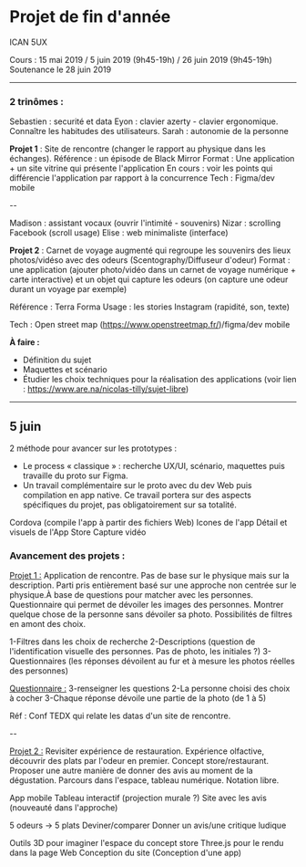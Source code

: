 # Projet de fin d'année


ICAN 5UX 

Cours : 15 mai 2019 / 5 juin 2019 (9h45-19h) / 26 juin 2019 (9h45-19h)
Soutenance le 28 juin 2019

---

### 2 trinômes :

Sebastien : securité et data
Eyon : clavier azerty - clavier ergonomique. Connaître les habitudes des utilisateurs.
Sarah : autonomie de la personne 

**Projet 1** : Site de rencontre (changer le rapport au physique dans les échanges). 
Référence : un épisode de Black Mirror
Format : Une application + un site vitrine qui présente l'application
En cours : voir les points qui différencie l'application par rapport à la concurrence
Tech : Figma/dev mobile

--

Madison : assistant vocaux (ouvrir l'intimité - souvenirs)
Nizar : scrolling Facebook (scroll usage)
Elise : web minimaliste (interface)

**Projet 2** : Carnet de voyage augmenté qui regroupe les souvenirs des lieux photos/vidéso avec des odeurs (Scentography/Diffuseur d'odeur)
Format : une application (ajouter photo/vidéo dans un carnet de voyage numérique + carte interactive) et un objet qui capture les odeurs (on capture une odeur durant un voyage par exemple)

Référence : Terra Forma
Usage : les stories Instagram (rapidité, son, texte)

Tech : Open street map (<https://www.openstreetmap.fr/>)/figma/dev mobile



**À faire :**

- Définition du sujet
- Maquettes et scénario
- Étudier les choix techniques pour la réalisation des applications (voir lien : <https://www.are.na/nicolas-tilly/sujet-libre>)

---

## 5 juin

2 méthode pour avancer sur les prototypes :

- Le process « classique » : recherche UX/UI, scénario, maquettes puis travaille du proto sur Figma.
- Un travail complémentaire sur le proto avec du dev Web puis compilation en app native. Ce travail portera sur des aspects spécifiques du projet, pas obligatoirement sur sa totalité.

Cordova (compile l'app à partir des fichiers Web)
Icones de l'app
Détail et visuels de l'App Store
Capture vidéo



### Avancement des projets :

<u>Projet 1 :</u>
Application de rencontre. Pas de base sur le physique mais sur la description.  Parti pris entièrement basé sur une approche non centrée sur le physique.À base de questions pour matcher avec les personnes. Questionnaire qui permet de dévoiler les images des personnes. Montrer quelque chose de la personne sans dévoiler sa photo. Possibilités de filtres en amont des choix.

1-Filtres dans les choix de recherche
2-Descriptions (question de l'identification visuelle des personnes. Pas de photo, les initiales ?)
3-Questionnaires (les réponses dévoilent au fur et à mesure les photos réelles des personnes)

<u>Questionnaire :</u>
3-renseigner les questions
2-La personne choisi des choix à cocher
3-Chaque réponse dévoile une partie de la photo (de 1 à 5)

Réf : Conf TEDX qui relate les datas d'un site de rencontre.

--

<u>Projet 2 :</u>
Revisiter expérience de restauration. Expérience olfactive, découvrir des plats par l'odeur en premier. Concept store/restaurant. Proposer une autre manière de donner des avis au moment de la dégustation. Parcours dans l'espace, tableau numérique. Notation libre.

App mobile 
Tableau interactif (projection murale ?)
Site avec les avis (nouveauté dans l'approche)

5 odeurs -> 5 plats
Deviner/comparer
Donner un avis/une critique ludique

Outils 3D pour imaginer l'espace du concept store
Three.js pour le rendu dans la page Web
Conception du site
(Conception d'une app)
